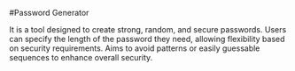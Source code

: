 #Password Generator

It is a tool designed to create strong, random, and secure passwords.
Users can specify the length of the password they need, allowing flexibility based on security requirements.
Aims to avoid patterns or easily guessable sequences to enhance overall security.
